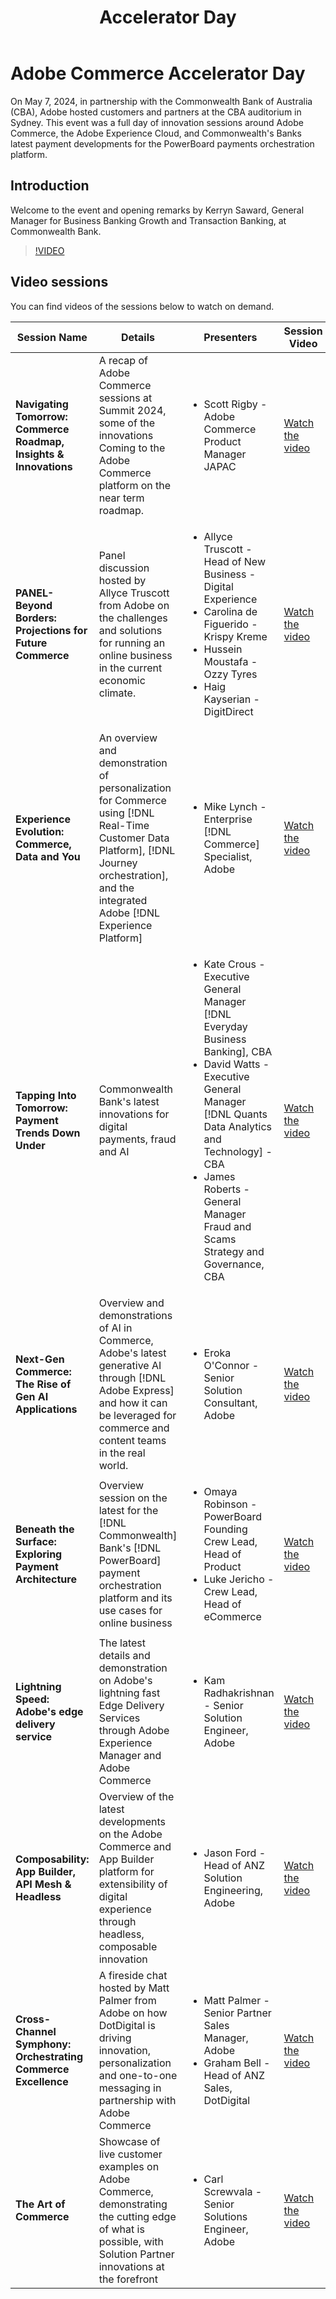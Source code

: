 ﻿---
title: Accelerator Day
description: View on-demand videos from the Adobe Commerce Accelerator Day. These videos include a full day of innovation sessions around Adobe Commerce in partnership with the Commonwealth Bank of Australia.
solution: Commerce
topic: Commerce
last-update: May 2024
jira: KT-15549
mini-toc-levels: 2
badgeEvent: label="Adobe Commerce Accelerator Day" type="positive" url="https://experienceleague.adobe.com/en/docs/events/apac-commerce-recordings/2024/accelerator-day/overview.html" 
---

# Adobe Commerce Accelerator Day

On May 7, 2024, in partnership with the Commonwealth Bank of Australia (CBA), Adobe hosted customers and partners at the CBA auditorium in Sydney. This event was a full day of innovation sessions around Adobe Commerce, the Adobe Experience Cloud, and Commonwealth's Banks latest payment developments for the PowerBoard payments orchestration platform.

## Introduction 

Welcome to the event and opening remarks by Kerryn Saward, General Manager for Business Banking Growth and Transaction Banking, at Commonwealth Bank.

>[!VIDEO](https://video.tv.adobe.com/v/3429276/?learn=on)

## Video sessions

You can find videos of the sessions below to watch on demand.

|Session Name|Details|Presenters|Session Video|
| ---- | ---- | ---- | ---- |
|**Navigating Tomorrow: Commerce Roadmap, Insights & Innovations**|A recap of Adobe Commerce sessions at Summit 2024, some of the innovations Coming to the Adobe Commerce platform on the near term roadmap.|<ul><li>Scott Rigby - Adobe Commerce Product Manager JAPAC</ul></li>|[Watch the video](./navigating-tomorrow.md)|
|**PANEL- Beyond Borders: Projections for Future Commerce**|Panel discussion hosted by Allyce Truscott from Adobe on the challenges and solutions for running an online business in the current economic climate.|<ul><li>Allyce Truscott - Head of New Business - Digital Experience</li><li> Carolina de Figuerido - Krispy Kreme</li><li>Hussein Moustafa - Ozzy Tyres</li><li>Haig Kayserian - DigitDirect</li></ul>|[Watch the video](./panel-beyond-borders.md)|
|**Experience Evolution: Commerce, Data and You**|An overview and demonstration of personalization for Commerce using [!DNL Real-Time Customer Data Platform], [!DNL Journey orchestration], and the integrated Adobe [!DNL Experience Platform]|<ul><li>Mike Lynch - Enterprise [!DNL Commerce] Specialist, Adobe</li></ul>|[Watch the video](./experience-evolution.md)|
|**Tapping Into Tomorrow: Payment Trends Down Under**|Commonwealth Bank's latest innovations for digital payments, fraud and AI|<ul><li>Kate Crous - Executive General Manager [!DNL Everyday Business Banking], CBA</li><li>David Watts - Executive General Manager [!DNL Quants Data Analytics and Technology] - CBA</li><li>James Roberts - General Manager Fraud and Scams Strategy and Governance, CBA</li></ul>|[Watch the video](./panel-tapping-into-tomorrow.md)|
|**Next-Gen Commerce: The Rise of Gen AI Applications**|Overview and demonstrations of AI in Commerce, Adobe's latest generative AI through [!DNL Adobe Express] and how it can be leveraged for commerce and content teams in the real world.|<ul><li>Eroka O'Connor - Senior Solution Consultant, Adobe</li></ul>|[Watch the video](./next-gen-commerce.md)|
|**Beneath the Surface: Exploring Payment Architecture**|Overview session on the latest for the [!DNL Commonwealth] Bank's [!DNL PowerBoard] payment orchestration platform and its use cases for online business|<ul><li>Omaya Robinson - PowerBoard Founding Crew Lead, Head of Product</li><li>Luke Jericho - Crew Lead, Head of eCommerce</li></ul>|[Watch the video](./beneath-the-surface.md)|
|**Lightning Speed: Adobe's edge delivery service**|The latest details and demonstration on Adobe's lightning fast Edge Delivery Services through Adobe Experience Manager and Adobe Commerce|<ul><li>Kam Radhakrishnan - Senior Solution Engineer, Adobe</li></ul>|[Watch the video](./lightning-speed.md)|
|**Composability: App Builder, API Mesh & Headless**|Overview of the latest developments on the Adobe Commerce and App Builder platform for extensibility of digital experience through headless, composable innovation|<ul><li>Jason Ford - Head of ANZ Solution Engineering, Adobe</li></ul>|[Watch the video](./composability.md)|
|**Cross-Channel Symphony: Orchestrating Commerce Excellence**|A fireside chat hosted by Matt Palmer from Adobe on how DotDigital is driving innovation, personalization and one-to-one messaging in partnership with Adobe Commerce|<ul><li> Matt Palmer - Senior Partner Sales Manager, Adobe</li><li>Graham Bell - Head of ANZ Sales, DotDigital</li></ul>|[Watch the video](./cross-channel-symphony.md)|
|**The Art of Commerce**|Showcase of live customer examples on Adobe Commerce, demonstrating the cutting edge of what is possible, with Solution Partner innovations at the forefront|<ul><li>Carl Screwvala - Senior Solutions Engineer, Adobe</li></ul>|[Watch the video](./the-art-of-commerce.md)|

